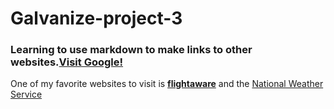 # Galvanize-project-3

### Learning to use markdown to make links to other websites.[Visit Google!](https://www.google.com)

One of my favorite websites to visit is [**flightaware**](https://www.flightaware.com) and the [National Weather Service](https://www.weather.gov)

